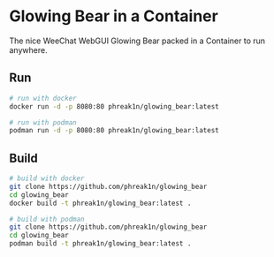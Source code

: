 # Glowing Bear in a Container

The nice WeeChat WebGUI Glowing Bear packed in a Container to run anywhere.

## Run

```bash
# run with docker
docker run -d -p 8080:80 phreak1n/glowing_bear:latest

# run with podman
podman run -d -p 8080:80 phreak1n/glowing_bear:latest

```

## Build

```bash
# build with docker
git clone https://github.com/phreak1n/glowing_bear
cd glowing_bear
docker build -t phreak1n/glowing_bear:latest .

# build with podman
git clone https://github.com/phreak1n/glowing_bear
cd glowing_bear
podman build -t phreak1n/glowing_bear:latest .
```
